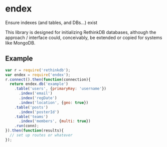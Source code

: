 # endex

Ensure indexes (and tables, and DBs...) exist

This library is designed for initializing RethinkDB databases, although the
approach / interface could, conceivably, be extended or copied for systems like
MongoDB.

## Example

```js
var r = require('rethinkdb');
var endex = require('endex');
r.connect().then(function(connection){
  return endex.db('example')
    .table('users', {primaryKey: 'username'})
      .index('email')
      .index('regDate')
      .index('location', {geo: true})
    .table('posts')
      .index('posterId')
    .table('teams')
      .index('members', {multi: true})
    .run(conn);
}).then(function(results){
  // set up routes or whatever
});
```
